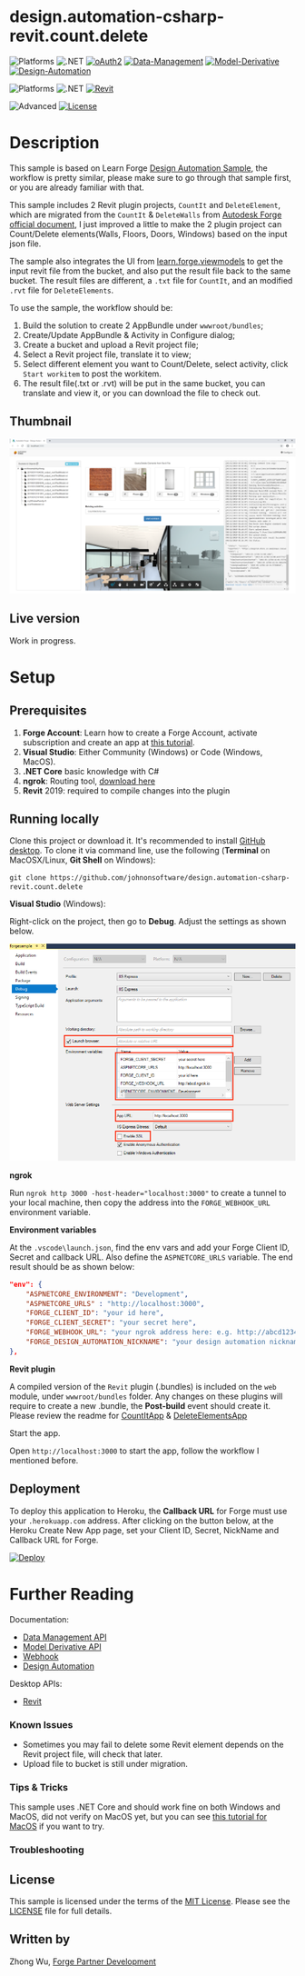 # design.automation-csharp-revit.count.delete

![Platforms](https://img.shields.io/badge/Web-Windows|MacOS-lightgray.svg)
![.NET](https://img.shields.io/badge/.NET%20Core-2.1-blue.svg)
[![oAuth2](https://img.shields.io/badge/oAuth2-v1-green.svg)](http://developer.autodesk.com/)
[![Data-Management](https://img.shields.io/badge/Data%20Management-v1-green.svg)](http://developer.autodesk.com/)
[![Model-Derivative](https://img.shields.io/badge/Model%20Derivative-v2-green.svg)](http://developer.autodesk.com/)
[![Design-Automation](https://img.shields.io/badge/Design%20Automation-v3-green.svg)](http://developer.autodesk.com/)

![Platforms](https://img.shields.io/badge/Plugins-Windows-lightgray.svg)
![.NET](https://img.shields.io/badge/.NET%20Framework-4.7-blue.svg)
[![Revit](https://img.shields.io/badge/Revit-2019-lightblue.svg)](http://developer.autodesk.com/)

![Advanced](https://img.shields.io/badge/Level-Advanced-red.svg)
[![License](http://img.shields.io/:license-MIT-blue.svg)](http://opensource.org/licenses/MIT)

# Description

This sample is based on Learn Forge [Design Automation Sample](http://learnforge.autodesk.io/#/tutorials/modifymodels), the workflow is pretty similar, please make sure to go through that sample first, or you are already familiar with that. 

This sample includes 2 Revit plugin projects, `CountIt` and `DeleteElement`, which are migrated from the `CountIt` & `DeleteWalls` from [Autodesk Forge official document](https://forge.autodesk.com/en/docs/design-automation/v3/tutorials/revit-samples/), I just improved a little to make the 2 plugin project can Count/Delete elements(Walls, Floors, Doors, Windows) based on the input json file. 

The sample also integrates the UI from [learn.forge.viewmodels](https://github.com/Autodesk-Forge/learn.forge.viewmodels) to get the input revit file from the bucket, and also put the result file back to the same bucket. The result files are different, a `.txt` file for `CountIt`, and an modified `.rvt` file for `DeleteElements`.

To use the sample, the workflow should be:
1. Build the solution to create 2 AppBundle under `wwwroot/bundles`;
2. Create/Update AppBundle & Activity in Configure dialog;
3. Create a bucket and upload a Revit project file;
4. Select a Revit project file, translate it to view;
5. Select different element you want to Count/Delete, select activity, click `Start workitem` to post the workitem.
6. The result file(.txt or .rvt) will be put in the same bucket, you can translate and view it, or you can download the file to check out.


## Thumbnail

![thumbnail](thumbnail.png)


## Live version

Work in progress.

# Setup

## Prerequisites

1. **Forge Account**: Learn how to create a Forge Account, activate subscription and create an app at [this tutorial](http://learnforge.autodesk.io/#/account/). 
2. **Visual Studio**: Either Community (Windows) or Code (Windows, MacOS).
3. **.NET Core** basic knowledge with C#
4. **ngrok**: Routing tool, [download here](https://ngrok.com/)
7. **Revit** 2019: required to compile changes into the plugin

## Running locally

Clone this project or download it. It's recommended to install [GitHub desktop](https://desktop.github.com/). To clone it via command line, use the following (**Terminal** on MacOSX/Linux, **Git Shell** on Windows):

    git clone https://github.com/johnonsoftware/design.automation-csharp-revit.count.delete


**Visual Studio** (Windows):

Right-click on the project, then go to **Debug**. Adjust the settings as shown below. 

![](visual_studio_settings.png) 

**ngrok**

Run `ngrok http 3000 -host-header="localhost:3000"` to create a tunnel to your local machine, then copy the address into the `FORGE_WEBHOOK_URL` environment variable.

**Environment variables**

At the `.vscode\launch.json`, find the env vars and add your Forge Client ID, Secret and callback URL. Also define the `ASPNETCORE_URLS` variable. The end result should be as shown below:

```json
"env": {
    "ASPNETCORE_ENVIRONMENT": "Development",
    "ASPNETCORE_URLS" : "http://localhost:3000",
    "FORGE_CLIENT_ID": "your id here",
    "FORGE_CLIENT_SECRET": "your secret here",
    "FORGE_WEBHOOK_URL": "your ngrok address here: e.g. http://abcd1234.ngrok.io",
    "FORGE_DESIGN_AUTOMATION_NICKNAME": "your design automation nickname if you already set: e.g. revitiomycompanyname"
},
```

**Revit plugin**

A compiled version of the `Revit` plugin (.bundles) is included on the `web` module, under `wwwroot/bundles` folder. Any changes on these plugins will require to create a new .bundle, the **Post-build** event should create it. Please review the readme for [CountItApp](https://github.com/Autodesk-Forge/design.automation-csharp-revit.count.delete/tree/master/CountItApp) & [DeleteElementsApp](https://github.com/Autodesk-Forge/design.automation-csharp-revit.count.delete/tree/master/DeleteElementsApp)

Start the app.

Open `http://localhost:3000` to start the app, follow the workflow I mentioned before.

## Deployment

To deploy this application to Heroku, the **Callback URL** for Forge must use your `.herokuapp.com` address. After clicking on the button below, at the Heroku Create New App page, set your Client ID, Secret, NickName and Callback URL for Forge.

[![Deploy](https://www.herokucdn.com/deploy/button.svg)](https://heroku.com/deploy)


# Further Reading

Documentation:


- [Data Management API](https://developer.autodesk.com/en/docs/data/v2/overview/)
- [Model Derivative API](https://developer.autodesk.com/en/docs/data/v2/overview/)
- [Webhook](https://forge.autodesk.com/en/docs/webhooks/v1)
- [Design Automation](https://forge.autodesk.com/en/docs/design-automation/v3/developers_guide/overview/)

Desktop APIs:

- [Revit](https://knowledge.autodesk.com/support/revit-products/learn-explore/caas/simplecontent/content/my-first-revit-plug-overview.html)


### Known Issues

- Sometimes you may fail to delete some Revit element depends on the Revit project file, will check that later. 
- Upload file to bucket is still under migration.

### Tips & Tricks

This sample uses .NET Core and should work fine on both Windows and MacOS, did not verify on MacOS yet, but you can see [this tutorial for MacOS](https://github.com/augustogoncalves/dotnetcoreheroku) if you want to try.

### Troubleshooting


## License

This sample is licensed under the terms of the [MIT License](http://opensource.org/licenses/MIT). Please see the [LICENSE](LICENSE) file for full details.

## Written by

Zhong Wu, [Forge Partner Development](http://forge.autodesk.com)

